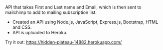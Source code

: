 API that takes First and Last name and Email, which is then sent to mailchimp to add to mailing subscription list.

- Created an API using Node.js, JavaScript, Express.js, Bootstrap, HTML and CSS.
- API is uploaded to Heroku.

Try it out:
https://hidden-plateau-14882.herokuapp.com/
